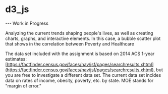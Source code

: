 # d3_js

--- Work in Progress 

Analyzing the current trends shaping people's lives, as well as creating charts, graphs, and interactive elements. In this case, a bubble scatter plot that shows in the correlation between Poverty and Healthcare

The data set included with the assignment is based on 2014 ACS 1-year estimates: [https://factfinder.census.gov/faces/nav/jsf/pages/searchresults.xhtml](https://factfinder.census.gov/faces/nav/jsf/pages/searchresults.xhtml), but you are free to investigate a different data set. The current data set incldes data on rates of income, obesity, poverty, etc. by state. MOE stands for "margin of error."
